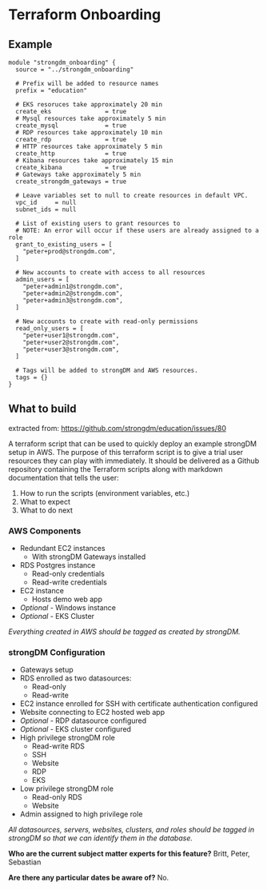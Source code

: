 # Terraform Onboarding

## Example

~~~hcl
module "strongdm_onboarding" {
  source = "../strongdm_onboarding"

  # Prefix will be added to resource names
  prefix = "education"

  # EKS resoruces take approximately 20 min
  create_eks               = true
  # Mysql resources take approximately 5 min
  create_mysql             = true
  # RDP resources take approximately 10 min
  create_rdp               = true
  # HTTP resources take approximately 5 min
  create_http              = true
  # Kibana resources take approximately 15 min
  create_kibana            = true
  # Gateways take approximately 5 min
  create_strongdm_gateways = true

  # Leave variables set to null to create resources in default VPC.
  vpc_id     = null
  subnet_ids = null

  # List of existing users to grant resources to
  # NOTE: An error will occur if these users are already assigned to a role
  grant_to_existing_users = [
    "peter+prod@strongdm.com",
  ]

  # New accounts to create with access to all resources
  admin_users = [
    "peter+admin1@strongdm.com", 
    "peter+admin2@strongdm.com", 
    "peter+admin3@strongdm.com", 
  ]

  # New accounts to create with read-only permissions
  read_only_users = [
    "peter+user1@strongdm.com",
    "peter+user2@strongdm.com",
    "peter+user3@strongdm.com",
  ]

  # Tags will be added to strongDM and AWS resources.
  tags = {}
}
~~~

## What to build

extracted from: https://github.com/strongdm/education/issues/80

A terraform script that can be used to quickly deploy an example strongDM setup in AWS. The purpose of this terraform script is to give a trial user resources they can play with immediately. It should be delivered as a Github repository containing the Terraform scripts along with markdown documentation that tells the user:

1. How to run the scripts (environment variables, etc.)
2. What to expect
3. What to do next

### AWS Components
- Redundant EC2 instances
    - With strongDM Gateways installed
- RDS Postgres instance
    - Read-only credentials
    - Read-write credentials
- EC2 instance
    - Hosts demo web app
- _Optional_  - Windows instance
- _Optional_ - EKS Cluster

_Everything created in AWS should be tagged as created by strongDM._

### strongDM Configuration

- Gateways setup
- RDS enrolled as two datasources:
    - Read-only
    - Read-write
- EC2 instance enrolled for SSH with certificate authentication configured
- Website connecting to EC2 hosted web app
- _Optional_ - RDP datasource configured
- _Optional_ - EKS cluster configured
- High privilege strongDM role
    - Read-write RDS
    - SSH
    - Website
    - RDP
    - EKS
- Low privilege strongDM role
    - Read-only RDS
    - Website
- Admin assigned to high privilege role

_All datasources, servers, websites, clusters, and roles should be tagged in strongDM so that we can identify them in the database._

**Who are the current subject matter experts for this feature?**
Britt, Peter, Sebastian


**Are there any particular dates be aware of?**
No.


